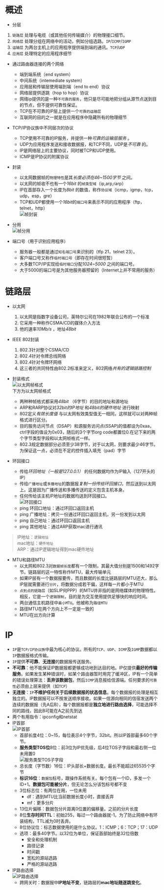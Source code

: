 # 概述
* 分层
1. `链路层`
  处理与电缆（或其他任何传输媒介）的物理接口细节。
2. `网络层`
  处理分组在网络中的活动，例如分组选路。`IP`/`ICMP`/`IGMP`
3. `运输层`
  为两台主机上的应用程序提供端到端的通讯。`TCP`/`UDP`
4. `应用层`
  处理特定的应用程序细节
  
* 通过路由器连接的两个网络
  * 端到端系统（end system）
  * 中间系统（intemediate system）
  * 应用层和传输层使用端到端（end to end）协议
  * 网络层提供逐跳（hop to hop）协议
  * 网络ip提供的是一种`不可靠的服务`，他只是尽可能地把分组从源节点送到目的节点，但不提供可靠性保证。
  * TCP在不可靠的IP层上提供一个`可靠的运输层`
  * 互联网的目的之一就是在应用程序中隐藏所有的物理细节
* TCP/IP协议族中不同层次的协议
  * TCP使用不可靠的IP服务，并提供一种*可靠的运输层服务* 。
  * UDP为应用程序发送和接收数据报，和TCP不同，UDP是*不可靠* 的。
  * IP是网络层上的主要协议，同时被TCP和UDP使用。
  * ICMP是IP协议的附属协议

* 封装
  * 以太网数据帧的`物理特性`是其*长度必须在46~1500字节* 之间。
  * 以太网的帧收不也有一个*16bit* 的`帧类型域`（ip,arp,rarp）
  * IP在首部存入一个长度为*8bit* 的数值，称作`协议域`（icmp，igmp，tcp，udp，esp，gre）
  * TCP和UDP都使用一个*16bit*的`端口号`来表示不同的应用程序（ftp，telnet，http）<br>
![帧封装](https://github.com/fake960324/ComputerNetwork/blob/master/Pics/%E5%B8%A7%E5%B0%81%E8%A3%85.jpg)<br>
* 分用<br>
![帧分用](https://github.com/fake960324/ComputerNetwork/blob/master/Pics/%E9%80%9A%E8%AE%AF%E5%B8%A7%E5%88%86%E7%94%A8.jpg)<br>
* 端口号（用于识别应用程序）
  * 服务器一般都是通过`知名端口号`来识别的（tfp 21，telnet 23）。
  * 客户端口号又称作`临时端口号`（即存在时间很短暂）
  * 大多数TCP/IP实现给`临时端口`分配*1024~5000* 之间的端口号。
  * 大于5000的端口号是为其他服务器预留的（Internet上并不常用的服务）
  
# 链路层
* 以太网
  1. 以太网是指数字设备公司，英特尔公司在1982年联合公布的一个标准
  2. 它采用一种称作CSMA/CD的媒体介入方法
  3. 他的速率*10Mb/s* ，地址*48bit*
  
* IEEE 802封装
  1. 802.3针对整个CSMA/CD
  2. 802.4针对令牌总线网络
  3. 802.4针对令牌环网络
  4. 这三者的共同特性由802.2标准来定义，802网络*共有的逻辑链路控制*
* 封装格式<br>
![以太网帧格式](https://github.com/fake960324/ComputerNetwork/blob/master/Pics/%E4%BB%A5%E5%A4%AA%E7%BD%91.jpg)<br>
下方为以太网帧格式<br>
  * 两种种帧格式都采用*48bit* （6字节）的目的地址和源地址
  * ARP和RARP协议对*32bit的IP地址* 和*48bit的硬件地址* 进行映射
  * 802定义*有效长度值* 与以太网有效类型值无一相同，这样就可以对两种帧格式进行区分。
  * 目的服务访问节点（DSAP）和源服务访问点(SSAP)的值都设为0xaa，ctrl字段的值设为0x03，随后的3个字节org code都置位0.在记下来的两个字节类型字段和以太网帧格式一样。
  * 802.3规定数据部分必须至少38字节，对于以太网，则要求最少46字节。为保证这一点，必须在不足的控件插入填充（pad）字节
* 环回接口
  * 传给*环回地址（一般是127.0.0.1）* 的任何数据均作为IP输入（127开头的IP）
  * 传给`广播地址`或`多播地址`的数据报*复制一份传给环回接口*，然后送到以太网上。这是因为广播传送和多播传送的定义包含主机本身。
  * 任何传给该主机IP地址的数据均送到环回接口。<br>
![环回接口](https://github.com/fake960324/ComputerNetwork/blob/master/Pics/%E7%8E%AF%E5%9B%9E%E6%8E%A5%E5%8F%A3.jpg)<br>
  * ping 环回口地址：通过环回口返回主机
  * ping 广播地址：拷贝一份通过环回口返回主机，另一份发到以太网
  * ping 自己地址：通过环回口返回主机
  * ping 其他地址：通过ARP获取mac进行通讯
>IP地址：`逻辑地址`<br>
mac地址：`硬件地址`<br>
ARP：通过IP逻辑地址得到mac硬件地址
* MTU和路径MTU
  * 以太网和802.3对`数据帧长度`都有一个限制，其最大值分别是1500和1492字节。链路层的这一特性称作MTU，最大传输单元
  * 如果IP层有一个数据报要传，而且数据的长度比链路层的MTU还大，那么IP层就需要进行`分片`，将数据分成若干偏，这样每一片都小于MTU
  * `点到点的链路层`（如SLIP何PPP）的MTU并非指的是网络媒体的物理特性。相反，它是一个`逻辑限制`，目的是为交互使用提供足够快的响应时间。
  * 两台通信主机路径中`最小MTU`。他被称为`路径MTU`
  * 路径MTU在两个方向上不一定是一致的
  * MTU在出方向计算
  
# IP
* `IP`是`TCP/IP协议族`中最为核心的协议。所有的`TCP`、`UDP`、`ICMP`及`IGMP`数据都以`IP`数据报格式传输。
* `IP`提供**不可靠**、**无连接**的数据报传送服务。
* **不可靠**：他不能保证IP数据报都更够成功地到达目的地。IP仅提供**最好的传输服务**。如果发生某种错误时，如某个路由器暂时用完了缓冲区，IP有一个简单的错误处理算法：**丢弃该数据包**，然后`ICMP`消息报给信源端。任何要求的`可靠性`必须由上层来提供（如`TCP`）
* **无连接**：`IP`**不维护任何关于后续数据报的状态信息**。每个数据报的处理是相互独立的。IP数据报可以不按发送顺序接收。如果一信源向相同的信宿发送两个连续的数据报（先A后B），每个数据报都是**独立地进行路由选择**，可能选择不同的路线，因此B可能在A之前先到达
* 两个有用指令：ipconfig和netstat
* IP首部<br>
![IP首部](https://github.com/fake960324/ComputerNetwork/blob/master/Pics/IP%E9%A6%96%E9%83%A8.jpg)<br>
  * 首部长度4位：0~15，每位表示4个字节，32bit。所以IP首部最多60个字节。
  * **服务类型TOS位**8位：前3位为IP优先级，后4位TOS子字段和最右侧一位未用置0<br>
![服务类型TOS子字段](https://github.com/fake960324/ComputerNetwork/blob/master/Pics/TOS%E5%AD%97%E6%AE%B5.jpg)<br>
  * 总长度（字节数）16位：IP头部长+数据长度。最长不能超过65535个字节
  * **标识16位**：`数据包`标号，跟操作系统有关。每个包有一个ID，多发一个ID+1。**数据包可能被分片**，但无论怎么分该包标号都不变
  * 3位标志位：有两位在用，一位未用
    * df：遇到MTU比当前数据长度小时，直接丢弃
    * mf：更多分片
  * 13位片偏移：数据包分片距离0位置的偏移量。之前的分片长度
  * 8位**生存时间TTL**：初始255，每过一个路由器就-1。为了防止网络中有环装结构，TTL减为0时丢弃。
  * 8位协议位：标志数据使用的是什么协议。1：ICMP；6：TCP；17：UDP
  * 选项：最多40字节。以32位为单位，保证首部始终是32位倍数
    * 安全和处理机制
    * 路径记录
    * 时间戳
    * 宽松的源站选路
    * 严格的源站选路
* IP路由选择<br>
![IP路由选择](https://github.com/fake960324/ComputerNetwork/blob/master/Pics/IP%E8%B7%AF%E7%94%B1%E9%80%89%E6%8B%A9.jpg)<br>
  * 跨网关时：数据报中**IP地址不变**，链路层的**mac地址随逐跳变化**。
  
  
  
  
  
  
